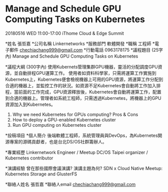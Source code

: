 Manage and Schedule GPU Computing Tasks on Kubernetes
===

20180516 WED 11:00-17:00
iThome Cloud & Edge Summit 

*姓名 
張哲嘉
*公司名稱 
Linkernetworks
*服務部門 
軟體開發
*職稱 
工程師
*電子郵件 
chechiachang999@gmail.com
*行動電話 
0963178175
*議程題目 (25字內)
Manage and Schedule GPU Computing Tasks on Kubernetes

*議程大綱 (300字內)
使用Kubernets管理集群GPU機器，靈活的分配調度GPU資源，並自動排程GPU運算工作。
使用者如資料科學家，只需將運算工作實施到Kubernetes上，Kubernetes便會檢視機器上可用的GPU資源，將運算工作分配到合適的機器上，並監控工作的狀況。如資源不足Kubernetes會自動將工作加入排程，當前面的工作完成，GPU資源釋放後，Kubernetes會自動將運算工作，配置到合適的機器上。管理者如系統工程師，只需透過Kubernetes，將機器上的GPU資源加入到Kubernetes。

1. Why we need Kubernetes for GPUs computing? Pros & Cons
2. How to deploy a GPU-enabled Kubernetes cluster
3. Run GPU computing on Kubernetes cluster
 
*投稿項目 
*個人簡介
後端軟體工程師，系統管理員與DevOps，為Kubernetes開源專案的源碼貢獻者，也是台北DS/OS社群籌辦人。

*專業經歷
Linkernetwork Engineer / Meetup DC/OS Taipei organizer / Kubernetes contributor 
 
*演講經驗 
曾在那些國際會議演講? 演講主題為何?
SDN x Cloud Native Meetup: Kubernetes Storage and GlusterFS
 
*聯絡人姓名 
張哲嘉
*聯絡人email 
chechiachang999@gmail.com

